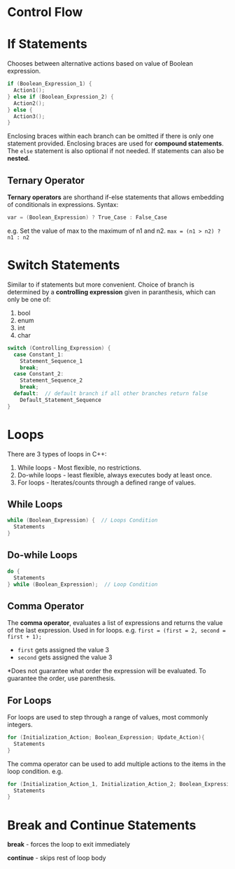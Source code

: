 # Control Flow
# If Statements
Chooses between alternative actions based on value of Boolean expression.
```cpp
if (Boolean_Expression_1) {
  Action1();
} else if (Boolean_Expression_2) {
  Action2();
} else {
  Action3();
}
```
Enclosing braces within each branch can be omitted if there is only one statement provided. Enclosing braces are used for **compound statements**. The ```else``` statement is also optional if not needed. If statements can also be **nested**.

## Ternary Operator
**Ternary operators** are shorthand if-else statements that allows embedding of conditionals in expressions. Syntax: 
```cpp
var = (Boolean_Expression) ? True_Case : False_Case
```
e.g. Set the value of max to the maximum of n1 and n2. ```max = (n1 > n2) ? n1 : n2```

# Switch Statements
Similar to if statements but more convenient. Choice of branch is determined by a **controlling expression** given in paranthesis, which can only be one of:
1. bool
2. enum
3. int
4. char
```cpp
switch (Controlling_Expression) {
  case Constant_1:
    Statement_Sequence_1
    break;
  case Constant_2:
    Statement_Sequence_2
    break;
  default:  // default branch if all other branches return false
    Default_Statement_Sequence
}
```

# Loops
There are 3 types of loops in C++:
1. While loops - Most flexible, no restrictions.
2. Do-while loops - least flexible, always executes body at least once.
3. For loops - Iterates/counts through a defined range of values.

## While Loops
```cpp
while (Boolean_Expression) {  // Loops Condition
  Statements
}
```

## Do-while Loops
```cpp
do {
  Statements
} while (Boolean_Expression);  // Loop Condition
```

## Comma Operator
The **comma operator**, evaluates a list of expressions and returns the value of the last expression. Used in for loops.
e.g. ```first = (first = 2, second = first + 1);```
* ```first``` gets assigned the value 3
* ```second``` gets assigned the value 3

*Does not guarantee what order the expression will be evaluated. To guarantee the order, use parenthesis.

## For Loops
For loops are used to step through a range of values, most commonly integers.
```cpp
for (Initialization_Action; Boolean_Expression; Update_Action){
  Statements
}
```
The comma operator can be used to add multiple actions to the items in the loop condition. e.g.
```cpp
for (Initialization_Action_1, Initialization_Action_2; Boolean_Expression; Update_Action){
  Statements
}
```

# Break and Continue Statements

**break** - forces the loop to exit immediately

**continue** - skips rest of loop body
